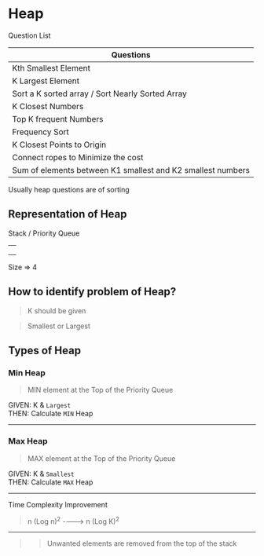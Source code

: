 # Heap #

Question List

| Questions                                                   | 
|-------------------------------------------------------------| 
| Kth Smallest Element                                        |
| K Largest Element                                           |
| Sort a K sorted array / Sort Nearly Sorted Array            |
| K Closest Numbers                                           |
| Top K frequent Numbers                                      |
| Frequency Sort                                              |
| K Closest Points to Origin                                  |
| Connect ropes to Minimize the cost                          |
| Sum of elements between K1 smallest and K2 smallest numbers |

Usually heap questions are of sorting

## Representation of Heap ##

Stack / Priority Queue

|      | 
|:----:| 
|      |
|      |
|      |

Size => 4

## How to identify problem of Heap? ##

> K should be given

> Smallest or Largest

## Types of Heap ##

### Min Heap ###

> MIN element at the Top of the Priority Queue

GIVEN: K & `Largest` <br/>
THEN: Calculate `MIN` Heap

<hr/>

### Max Heap ###

> MAX element at the Top of the Priority Queue

GIVEN: K & `Smallest` <br/>
THEN: Calculate `MAX` Heap

<hr/>

Time Complexity Improvement
> n (Log n)<sup>2</sup> ----> n (Log K)<sup>2</sup>

<hr/>

>> Unwanted elements are removed from the top of the stack
